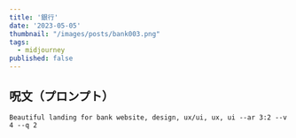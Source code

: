```yaml
---
title: '銀行'
date: '2023-05-05'
thumbnail: "/images/posts/bank003.png"
tags:
  - midjourney
published: false
---
```


## 呪文（プロンプト）
```
Beautiful landing for bank website, design, ux/ui, ux, ui --ar 3:2 --v 4 --q 2
```